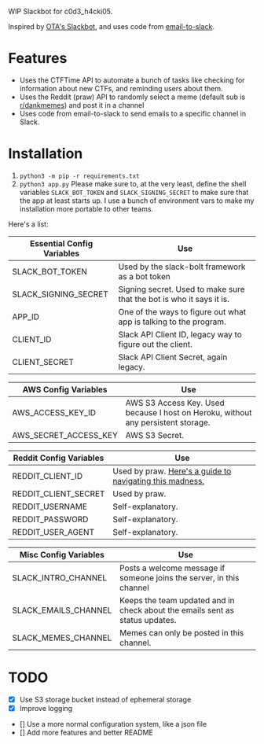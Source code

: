  WIP Slackbot for c0d3_h4cki05.
 
 Inspired by [OTA's Slackbot](https://github.com/OpenToAllCTF/OTA-Challenge-Bot), and uses code from [email-to-slack](https://github.com/kossiitkgp/email-to-slack).
 
# Features

- Uses the CTFTime API to automate a bunch of tasks like checking for information about new CTFs, and reminding users about them.
- Uses the Reddit (praw) API to randomly select a meme (default sub is [r/dankmemes](https://old.reddit.com/r/dankmemes)) and post it in a channel
- Uses code from email-to-slack to send emails to a specific channel in Slack.

# Installation
1. `python3 -m pip -r requirements.txt`
2. `python3 app.py`
Please make sure to, at the very least, define the shell variables `SLACK_BOT_TOKEN` and `SLACK_SIGNING_SECRET` to make sure that the app at least starts up.
I use a bunch of environment vars to make my installation more portable to other teams.

Here's a list:

Essential Config Variables | Use
--------------- | ----
SLACK_BOT_TOKEN | Used by the slack-bolt framework as a bot token
SLACK_SIGNING_SECRET | Signing secret. Used to make sure that the bot is who it says it is.
APP_ID | One of the ways to figure out what app is talking to the program.
CLIENT_ID | Slack API Client ID, legacy way to figure out the client.
CLIENT_SECRET | Slack API Client Secret, again legacy.

AWS Config Variables | Use
-------------------- | -------
AWS_ACCESS_KEY_ID | AWS S3 Access Key. Used because I host on Heroku, without any persistent storage.
AWS_SECRET_ACCESS_KEY | AWS S3 Secret. 

Reddit Config Variables | Use
----------------------- | ------
REDDIT_CLIENT_ID | Used by praw. [Here's a guide to navigating this madness.](https://praw.readthedocs.io/en/latest/getting_started/configuration.html#configuration)
REDDIT_CLIENT_SECRET | Used by praw.
REDDIT_USERNAME | Self-explanatory.
REDDIT_PASSWORD | Self-explanatory.
REDDIT_USER_AGENT | Self-explanatory.

Misc Config Variables | Use
--------------------- | ------
SLACK_INTRO_CHANNEL | Posts a welcome message if someone joins the server, in this channel
SLACK_EMAILS_CHANNEL | Keeps the team updated and in check about the emails sent as status updates.
SLACK_MEMES_CHANNEL | Memes can only be posted in this channel.

# TODO
 
- [x] Use S3 storage bucket instead of ephemeral storage
- [x] Improve logging
- [] Use a more normal configuration system, like a json file
- [] Add more features and better README
